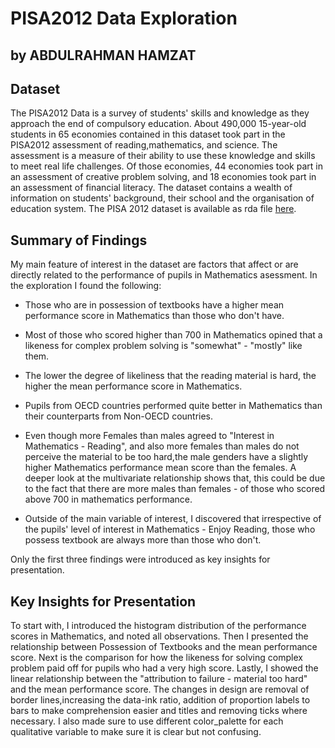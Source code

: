 # PISA2012 Data Exploration
## by ABDULRAHMAN HAMZAT


## Dataset
The PISA2012 Data is a survey of students' skills and knowledge as they approach the end of compulsory education.
About 490,000 15-year-old students in 65 economies contained in this dataset took part in the PISA2012 assessment of reading,mathematics, and science. The assessment is a measure of their ability to use these knowledge and skills to meet real life challenges. Of those economies, 44 economies took part in an assessment of creative problem solving, and 18 economies took part in an assessment of financial literacy. The dataset contains a wealth of information on students' background, their school and the organisation of education system.
The PISA 2012 dataset is available as rda file [here](http://beta.icm.edu.pl/PISAcontest/data).

## Summary of Findings
My main feature of interest in the dataset are factors that affect or are directly related to the performance of pupils in Mathematics asessment. 
In the exploration I found the following:
* Those who are in possession of textbooks have a higher mean performance score in Mathematics than those who don't have.
* Most of those who scored higher than 700 in Mathematics opined that a likeness for complex problem solving is "somewhat" - "mostly" like them.
* The lower the degree of likeliness that the reading material is hard, the higher the mean performance score in Mathematics.
* Pupils from OECD countries performed quite better in Mathematics than their counterparts from Non-OECD countries.
* Even though more Females than males agreed to "Interest in Mathematics - Reading", and also more females than males do not perceive the material to be too hard,the male genders have a slightly higher Mathematics performance mean score than the females.
A deeper look at the multivariate relationship shows that, this could be due to the fact that there are more males than females - of those who scored above 700 in mathematics performance.

* Outside of the main variable of interest, I discovered that irrespective of the pupils' level of interest in Mathematics - Enjoy Reading, those who possess textbook are always more than those who don't.

Only the first three findings were introduced as key insights for presentation.

## Key Insights for Presentation
To start with, I introduced the histogram distribution of the performance scores in Mathematics, and noted all observations. Then I presented the relationship between Possession of Textbooks and the mean performance score. Next is the comparison for how the likeness for solving complex problem paid off for pupils who had a very high score. Lastly, I showed the linear relationship between the "attribution to failure - material too hard" and the mean performance score.
The changes in design are removal of border lines,increasing the data-ink ratio, addition of proportion labels to bars to make comprehension easier and titles and removing ticks where necessary.
I also made sure to use different color_palette for each qualitative variable to make sure it is clear but not confusing.
